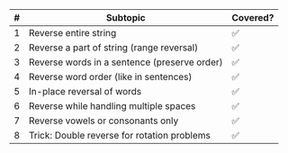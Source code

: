 |  # | Subtopic                                     | Covered? |
| -: | -------------------------------------------- | -------- |
|  1 | Reverse entire string                        | ✅        |
|  2 | Reverse a part of string (range reversal)    | ✅        |
|  3 | Reverse words in a sentence (preserve order) | ✅        |
|  4 | Reverse word order (like in sentences)       | ✅        |
|  5 | In-place reversal of words                   | ✅        |
|  6 | Reverse while handling multiple spaces       | ✅        |
|  7 | Reverse vowels or consonants only            | ✅        |
|  8 | Trick: Double reverse for rotation problems  | ✅        |
